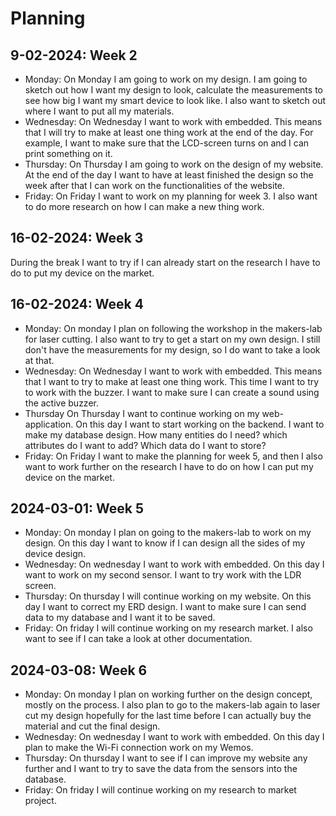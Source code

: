 # Planning

## 9-02-2024: Week 2
- Monday:
On Monday I am going to work on my design. I am going to sketch out how I want my design to look, calculate the 
measurements to see how big I want my smart device to look like. I also want to sketch out where I want to put all my 
materials. 
- Wednesday:
On Wednesday I want to work with embedded. This means that I will try to make at least one thing work at the end of the day. 
For example, I want to make sure that the LCD-screen turns on and I can print something on it. 
- Thursday:
On Thursday I am going to work on the design of my website. At the end of the day I want to have at least finished the design 
so the week after that I can work on the functionalities of the website.
- Friday:
On Friday I want to work on my planning for week 3. I also want to do more research on how I can make a new thing work.

## 16-02-2024: Week 3
During the break I want to try if I can already start on the research I have to do to put my device on the market.

## 16-02-2024: Week 4
- Monday: 
On monday I plan on following the workshop in the makers-lab for laser cutting. I also want to try to get a start on my 
own design. I still don't have the measurements for my design, so I do want to take a look at that.
- Wednesday: 
On Wednesday I want to work with embedded. This means that I want to try to make at least one thing work. This time I want
to try to work with the buzzer. I want to make sure I can create a sound using the active buzzer. 
- Thursday
On Thursday I want to continue working on my web-application. On this day I want to start working on the backend. I want 
to make my database design. How many entities do I need? which attributes do I want to add? Which data do I want to store?
- Friday:
On Friday I want to make the planning for week 5, and then I also want to work further on the research I have to do on 
how I can put my device on the market. 

## 2024-03-01: Week 5
- Monday: 
On monday I plan on going to the makers-lab to work on my design. On this day I want to know if I can design all the
sides of my device design. 
- Wednesday: 
On wednesday I want to work with embedded. On this day I want to work on my second sensor. I want to try work with the 
LDR screen. 
- Thursday: 
On thursday I will continue working on my website. On this day I want to correct my ERD design. I want to make sure I can
send data to my database and I want it to be saved. 
- Friday:
On friday I will continue working on my research market. I also want to see if I can take a look at other documentation. 

## 2024-03-08: Week 6
- Monday: 
On monday I plan on working further on the design concept, mostly on the process. I also plan to go to the makers-lab again
to laser cut my design hopefully for the last time before I can actually buy the material and cut the final design. 
- Wednesday: 
On wednesday I want to work with embedded. On this day I plan to make the Wi-Fi connection work on my Wemos. 
- Thursday: 
On thursday I want to see if I can improve my website any further and I want to try to save the data from the sensors 
into the database. 
- Friday: 
On friday I will continue working on my research to market project. 












